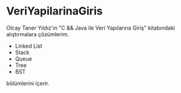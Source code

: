# VeriYapilarinaGiris
Olcay Taner Yıldız'ın "C &amp;&amp; Java ile Veri Yapılarına Giriş" kitabındaki alıştırmalara çözümlerim.

* Linked List
* Stack
* Queue
* Tree
* BST

bölümlerini içerir.
